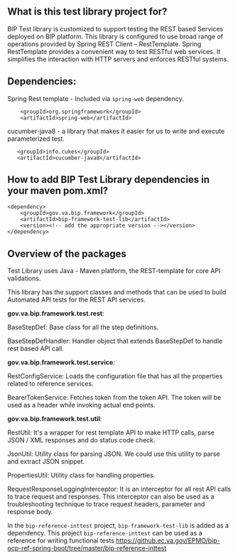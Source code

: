 ## What is this test library project for? ##

BIP Test library is customized to support testing the REST based Services deployed on BIP platform. This library is configured to use broad range of operations provided by Spring REST Client – RestTemplate. Spring RestTemplate provides a convenient way to test RESTful web services. It simplifies the interaction with HTTP servers and enforces RESTful systems.

## Dependencies:

Spring Rest template - Included via `spring-web` dependency.
   
	    <groupId>org.springframework</groupId>
	    <artifactId>spring-web</artifactId>

cucumber-java8 - a library that makes it easier for us to write and execute parameterized test.

	   <groupId>info.cukes</groupId>
	   <artifactId>cucumber-java8</artifactId>


## How to add BIP Test Library dependencies in your maven pom.xml? ##
        
	<dependency>
		<groupId>gov.va.bip.framework</groupId>
		<artifactId>bip-framework-test-lib</artifactId>
		<version><!-- add the appropriate version --></version>
	</dependency>

## Overview of the packages ##

Test Library uses Java - Maven platform, the REST-template for core API validations.

This library has the support classes and methods that can be used to build Automated API tests for the REST API services.

**gov.va.bip.framework.test.rest**:

BaseStepDef: Base class for all the step definitions.

BaseStepDefHandler: Handler object that extends BaseStepDef to handle rest based API call. 

**gov.va.bip.framework.test.service**:

RestConfigService: Loads the configuration file that has all the properties related to reference services.

BearerTokenService: Fetches token from the token API. The token will be used as a header while invoking actual end points.

**gov.va.bip.framework.test.util**:

RestUtil: It's a wrapper for rest template API to make HTTP calls, parse JSON / XML responses and do status code check.

JsonUtil: Utility class for parsing JSON. We could use this utility to parse and extract JSON snippet.

PropertiesUtil: Utility class for handling properties.

RequestResponseLoggingInterceptor: It is an interceptor for all rest API calls to trace request and responses. This interceptor can also be used as a troubleshooting technique to trace request headers, parameter and response body.

In the `bip-reference-inttest` project, `bip-framework-test-lib` is added as a dependency. This project `bip-reference-inttest` can be used as a reference for writing functional tests https://github.ec.va.gov/EPMO/bip-ocp-ref-spring-boot/tree/master/bip-reference-inttest
